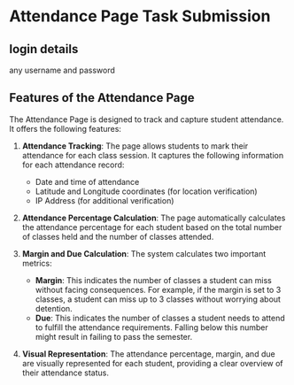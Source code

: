 # Attendance Page Task Submission

## login details
any username and password


## Features of the Attendance Page

The Attendance Page is designed to track and capture student attendance. It offers the following features:

1. **Attendance Tracking**: The page allows students to mark their attendance for each class session. It captures the following information for each attendance record:
   - Date and time of attendance
   - Latitude and Longitude coordinates (for location verification)
   - IP Address (for additional verification)

2. **Attendance Percentage Calculation**: The page automatically calculates the attendance percentage for each student based on the total number of classes held and the number of classes attended.

3. **Margin and Due Calculation**: The system calculates two important metrics:
   - **Margin**: This indicates the number of classes a student can miss without facing consequences. For example, if the margin is set to 3 classes, a student can miss up to 3 classes without worrying about detention.
   - **Due**: This indicates the number of classes a student needs to attend to fulfill the attendance requirements. Falling below this number might result in failing to pass the semester.

4. **Visual Representation**: The attendance percentage, margin, and due are visually represented for each student, providing a clear overview of their attendance status.


